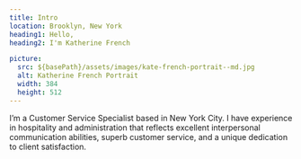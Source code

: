 ```yaml
---
title: Intro
location: Brooklyn, New York
heading1: Hello,
heading2: I'm Katherine French

picture:
  src: ${basePath}/assets/images/kate-french-portrait--md.jpg
  alt: Katherine French Portrait
  width: 384
  height: 512
---
```


I’m a Customer Service Specialist based in New York City. I have experience in hospitality and administration that reflects excellent interpersonal communication abilities, superb customer service, and a unique dedication to client satisfaction.
